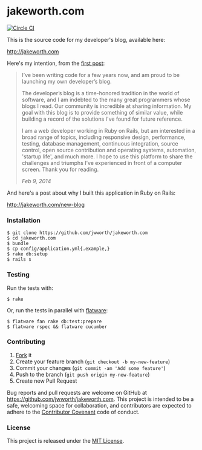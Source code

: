 # jakeworth.com

[![Circle CI](https://circleci.com/gh/jwworth/jakeworth.com.svg?style=svg)](https://circleci.com/gh/jwworth/jakeworth.com)

This is the source code for my developer's blog, available here:

http://jakeworth.com

Here's my intention, from the [first post](http://www.jakeworth.com/hello-world):

> I’ve been writing code for a few years now, and am proud to be launching my own
> developer’s blog.
>
> The developer’s blog is a time-honored tradition in the world of software, and
> I am indebted to the many great programmers whose blogs I read.  Our community
> is incredible at sharing information.  My goal with this blog is to provide
> something of similar value, while building a record of the solutions I've found
> for future reference.
>
> I am a web developer working in Ruby on Rails, but am interested in a broad
> range of topics, including responsive design, performance, testing, database
> management, continuous integration, source control, open source contribution
> and operating systems, automation, 'startup life', and much more.  I hope to
> use this platform to share the challenges and triumphs I’ve experienced in
> front of a computer screen.  Thank you for reading.
>
> *Feb 9, 2014*

And here's a post about why I built this application in Ruby on Rails:

http://jakeworth.com/new-blog

### Installation

```
$ git clone https://github.com/jwworth/jakeworth.com
$ cd jakeworth.com
$ bundle
$ cp config/application.yml{.example,}
$ rake db:setup
$ rails s
```

### Testing

Run the tests with:

```
$ rake
```

Or, run the tests in parallel with [flatware](https://github.com/briandunn/flatware):

```
$ flatware fan rake db:test:prepare
$ flatware rspec && flatware cucumber
```

### Contributing

1. [Fork](https://help.github.com/articles/fork-a-repo/) it
2. Create your feature branch (`git checkout -b my-new-feature`)
3. Commit your changes (`git commit -am 'Add some feature'`)
4. Push to the branch (`git push origin my-new-feature`)
5. Create new Pull Request

Bug reports and pull requests are welcome on GitHub at
https://github.com/jwworth/jakeworth.com. This project is intended to be a
safe, welcoming space for collaboration, and contributors are expected to
adhere to the [Contributor Covenant](http://contributor-covenant.org) code of
conduct.

### License

This project is released under the [MIT License](http://www.opensource.org/licenses/MIT).
